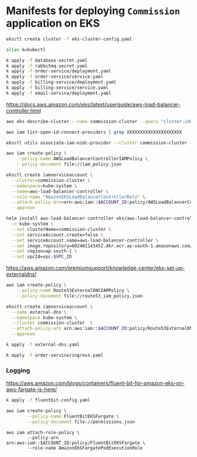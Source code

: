 # Manifests for deploying `Commission` application on EKS

```bash
eksctl create cluster -f eks-cluster-config.yaml
```

```bash
alias k=kubectl
```

```bash
k apply -f database-secret.yaml
k apply -f rabbitmq-secret.yaml
k apply -f order-service/deployment.yaml
k apply -f order-service/service.yaml
k apply -f billing-service/deployment.yaml
k apply -f billing-service/service.yaml
k apply -f email-service/deployment.yaml
```

https://docs.aws.amazon.com/eks/latest/userguide/aws-load-balancer-controller.html

```bash
aws eks describe-cluster --name commission-cluster --query "cluster.identity.oidc.issuer" --output text
```

```bash
aws iam list-open-id-connect-providers | grep XXXXXXXXXXXXXXXXXXXXX
```

```bash
eksctl utils associate-iam-oidc-provider --cluster commission-cluster --approve
```


```bash
aws iam create-policy \
    --policy-name AWSLoadBalancerControllerIAMPolicy \
    --policy-document file://iam_policy.json
```

```bash
eksctl create iamserviceaccount \
  --cluster=commission-cluster \
  --namespace=kube-system \
  --name=aws-load-balancer-controller \
  --role-name "AmazonEKSLoadBalancerControllerRole" \
  --attach-policy-arn=arn:aws:iam::$ACCOUNT_ID:policy/AWSLoadBalancerControllerIAMPolicy \
  --approve
```

```bash
helm install aws-load-balancer-controller eks/aws-load-balancer-controller \
  -n kube-system \
  --set clusterName=commission-cluster \
  --set serviceAccount.create=false \
  --set serviceAccount.name=aws-load-balancer-controller \
  --set image.repository=602401143452.dkr.ecr.ap-south-1.amazonaws.com/amazon/aws-load-balancer-controller \
  --set region=ap-south-1 \
  --set vpcId=vpc-$VPC_ID
```

https://aws.amazon.com/premiumsupport/knowledge-center/eks-set-up-externaldns/

```bash
aws iam create-policy \
    --policy-name Route53ExternalDNSIAMPolicy \
    --policy-document file://route53_iam_policy.json
```

```bash
eksctl create iamserviceaccount \
  --name external-dns \
  --namespace kube-system \
  --cluster commission-cluster  \
  --attach-policy-arn arn:aws:iam::$ACCOUNT_ID:policy/Route53ExternalDNSIAMPolicy \
  --approve
```

```bash
k apply -f external-dns.yaml
``` 

```bash
k apply -f order-service/ingress.yaml
```

### Logging

https://aws.amazon.com/blogs/containers/fluent-bit-for-amazon-eks-on-aws-fargate-is-here/

```bash
k apply -f fluentbit-config.yaml
```

```bash
aws iam create-policy \
        --policy-name FluentBitEKSFargate \
        --policy-document file://permissions.json 
```

```
aws iam attach-role-policy \
        --policy-arn arn:aws:iam::$ACCOUNT_ID:policy/FluentBitEKSFargate \
        --role-name AmazonEKSFargatePodExecutionRole
```

